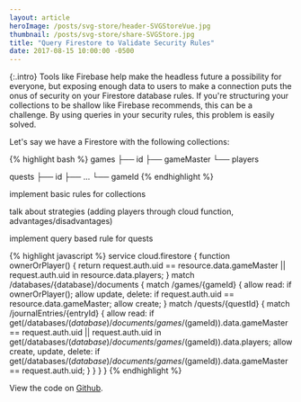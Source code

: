 ```yaml
---
layout: article
heroImage: /posts/svg-store/header-SVGStoreVue.jpg
thumbnail: /posts/svg-store/share-SVGStore.jpg
title: "Query Firestore to Validate Security Rules"
date: 2017-08-15 10:00:00 -0500
---
```

{:.intro}
Tools like Firebase help make the headless future a possibility for everyone, but exposing enough data to users to make a connection puts the onus of security on your Firestore database rules. If you're structuring your collections to be shallow like Firebase recommends, this can be a challenge. By using queries in your security rules, this problem is easily solved.

Let's say we have a Firestore with the following collections:

{% highlight bash %}
games
├── id
├── gameMaster
└── players

quests
├── id
├── ...
└── gameId
{% endhighlight %}

implement basic rules for collections

talk about strategies (adding players through cloud function, advantages/disadvantages)

implement query based rule for quests

{% highlight javascript %}
service cloud.firestore {
  function ownerOrPlayer() {
    return request.auth.uid == resource.data.gameMaster || request.auth.uid in resource.data.players;
  }
  match /databases/{database}/documents {
    match /games/{gameId} {
      allow read: if ownerOrPlayer();
      allow update, delete: if request.auth.uid == resource.data.gameMaster;
      allow create;
    }
    match /quests/{questId} {
      match /journalEntries/{entryId} {
      	allow read: if get(/databases/$(database)/documents/games/$(gameId)).data.gameMaster == request.auth.uid || request.auth.uid in get(/databases/$(database)/documents/games/$(gameId)).data.players;
				allow create, update, delete: if get(/databases/$(database)/documents/games/$(gameId)).data.gameMaster == request.auth.uid;
      }
    }
  }
}
{% endhighlight %}


View the code on [Github](https://github.com/sstadt/svg-store-demo).
